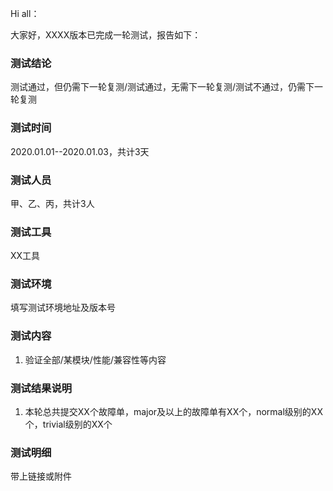 
Hi all：

大家好，XXXX版本已完成一轮测试，报告如下：

### 测试结论
测试通过，但仍需下一轮复测/测试通过，无需下一轮复测/测试不通过，仍需下一轮复测

### 测试时间
2020.01.01--2020.01.03，共计3天

### 测试人员
甲、乙、丙，共计3人

### 测试工具
XX工具

### 测试环境
填写测试环境地址及版本号

### 测试内容
1. 验证全部/某模块/性能/兼容性等内容

### 测试结果说明
1. 本轮总共提交XX个故障单，major及以上的故障单有XX个，normal级别的XX个，trivial级别的XX个

### 测试明细
带上链接或附件
